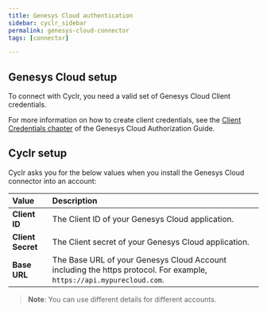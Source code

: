 ```yaml
---
title: Genesys Cloud authentication
sidebar: cyclr_sidebar
permalink: genesys-cloud-connector
tags: [connector]

---
```


<section class="card">

## Genesys Cloud setup

To connect with Cyclr, you need a valid set of Genesys Cloud Client credentials.

For more information on how to create client credentials, see the [Client Credentials chapter](https://developer.genesys.cloud/authorization/platform-auth/guides/oauth/module-1-client-credentials) of the Genesys Cloud Authorization Guide.

</section>
<section class="card">

## Cyclr setup

Cyclr asks you for the below values when you install the Genesys Cloud connector into an account:

| Value             | Description                                                  |
| :---------------- | :----------------------------------------------------------- |
| **Client ID**     | The Client ID of your Genesys Cloud application.             |
| **Client Secret** | The Client secret of your Genesys Cloud application.         |
| **Base URL**      | The Base URL of your Genesys Cloud Account including the https protocol. For example, `https://api.mypurecloud.com`. |

> **Note**: You can use different details for different accounts.

</section>
